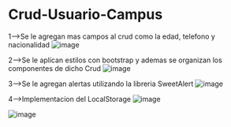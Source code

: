# Crud-Usuario-Campus
1-->Se le agregan mas campos al  crud como la edad, telefono  y nacionalidad
![image](https://user-images.githubusercontent.com/96325513/166158109-d9009e99-5886-4721-8dec-2fb38715076d.png)

2-->Se le aplican estilos con bootstrap y ademas se organizan los componentes de dicho Crud
![image](https://user-images.githubusercontent.com/96325513/166158180-26a89200-5db8-4c6e-b03c-23f5a2d21e97.png)

3-->Se le agregan alertas utilizando la libreria SweetAlert
![image](https://user-images.githubusercontent.com/96325513/166158245-ed49d9e3-6f75-46e9-b6d3-73af28b79b2b.png)

4-->Implementacion  del LocalStorage
![image](https://user-images.githubusercontent.com/96325513/166167378-16fe4969-9c12-49e3-9781-6ef128e716d0.png)

![image](https://user-images.githubusercontent.com/96325513/166167438-b488a40f-381c-48f2-b0be-363985791fa4.png)



